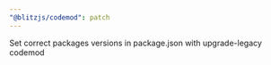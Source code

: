 ```yaml
---
"@blitzjs/codemod": patch
---
```


Set correct packages versions in package.json with upgrade-legacy codemod
